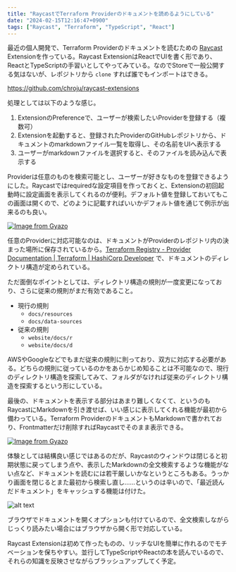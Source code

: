 ```yaml
---
title: "RaycastでTerraform Providerのドキュメントを読めるようにしている"
date: "2024-02-15T12:16:47+0900"
tags: ["Raycast", "Terraform", "TypeScript", "React"]
---
```


最近の個人開発で、Terraform Providerのドキュメントを読むための [Raycast](https://raycast.com) Extensionを作っている。Raycast ExtensionはReactでUIを書く形であり、ReactとTypeScriptの手習いとしてやってみている。なのでStoreで一般公開する気はないが、レポジトリから `clone` すれば誰でもインポートはできる。

https://github.com/chroju/raycast-extensions

処理としては以下のような感じ。

1. ExtensionのPreferenceで、ユーザーが検索したいProviderを登録する（複数可）
1. Extensionを起動すると、登録されたProviderのGitHubレポジトリから、ドキュメントのmarkdownファイル一覧を取得し、その名前をUIへ表示する
1. ユーザーがmarkdownファイルを選択すると、そのファイルを読み込んで表示する

Providerは任意のものを検索可能とし、ユーザーが好きなものを登録できるようにした。Raycastではrequiredな設定項目を作っておくと、Extensionの初回起動時に設定画面を表示してくれるのが便利。デフォルト値を登録しておいてもこの画面は開くので、どのように記載すればいいかデフォルト値を通じて例示が出来るのも良い。

[![Image from Gyazo](https://i.gyazo.com/6028443968e3303f623a28746d37b15e.png)](https://gyazo.com/6028443968e3303f623a28746d37b15e)

任意のProviderに対応可能なのは、ドキュメントがProviderのレポジトリ内の決まった場所に保存されているから。[Terraform Registry - Provider Documentation | Terraform | HashiCorp Developer](https://developer.hashicorp.com/terraform/registry/providers/docs) で、ドキュメントのディレクトリ構造が定められている。

ただ面倒なポイントとしては、ディレクトリ構造の規則が一度変更になっており、さらに従来の規則がまだ有効であること。

* 現行の規則
    * `docs/resources`
    * `docs/data-sources`
* 従来の規則
    * `website/docs/r`
    * `website/docs/d`

AWSやGoogleなどでもまだ従来の規則に則っており、双方に対応する必要がある。どちらの規則に従っているのかをあらかじめ知ることは不可能なので、現行のディレクトリ構造を探索してみて、フォルダがなければ従来のディレクトリ構造を探索するという形にしている。

最後の、ドキュメントを表示する部分はあまり難しくなくて、というのもRaycastにMarkdownを引き渡せば、いい感じに表示してくれる機能が最初から備わっている。Terraform ProviderのドキュメントもMarkdownで書かれており、Frontmatterだけ削除すればRaycastでそのまま表示できる。

[![Image from Gyazo](https://i.gyazo.com/3f10243797f2b34691b5abc04879495d.png)](https://gyazo.com/3f10243797f2b34691b5abc04879495d)

体験としては結構良い感じではあるのだが、Raycastのウィンドウは閉じると初期状態に戻ってしまう点や、表示したMarkdownの全文検索するような機能がない点など、ドキュメントを読むには若干厳しいかなというところもある。うっかり画面を閉じるとまた最初から検索し直し……というのは辛いので、「最近読んだドキュメント」をキャッシュする機能は付けた。

![alt text](https://i.gyazo.com/cb77d069427881d3914472e14c5280dc.png)

ブラウザでドキュメントを開くオプションも付けているので、全文検索しながらじっくり読みたい場合にはブラウザから開く形で対応している。

Raycast Extensionは初めて作ったものの、リッチなUIを簡単に作れるのでモチベーションを保ちやすい。並行してTypeScriptやReactの本を読んでいるので、それらの知識を反映させながらブラッシュアップしてく予定。
